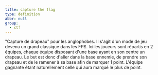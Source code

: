 ```yaml
---
title: capture the flag
type: definition
abbr: null
group:
  - ctf
---
```

"Capture de drapeau" pour les anglophobes. Il s'agit d'un mode de jeu devenu un grand classique dans les FPS. Ici les joueurs sont répartis en 2 équipes, chaque équipe disposant d'une base ayant en son centre un drapeau. Le but est donc d'aller dans la base ennemie, de prendre son drapeau et de le ramener à sa base afin de marquer 1 point. L'équipe gagnante étant naturellement celle qui aura marqué le plus de point.
